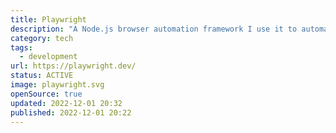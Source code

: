 ```yaml
---
title: Playwright
description: "A Node.js browser automation framework I use it to automate websites which won't give me API access or to generate images."
category: tech
tags:
  - development
url: https://playwright.dev/
status: ACTIVE
image: playwright.svg
openSource: true
updated: 2022-12-01 20:32
published: 2022-12-01 20:22
---
```

